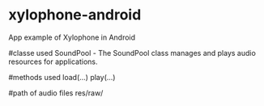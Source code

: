 # xylophone-android
App example of Xylophone in Android

#classe used
SoundPool - The SoundPool class manages and plays audio resources for applications.

#methods used
load(...)
play(...)

#path of audio files
res/raw/
